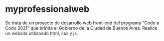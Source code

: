 # myprofessionalweb

Se trata de un proyecto de desarrollo web front-end del programa "Codo a Codo 2021" que brinda el Gobierno de la Ciudad de Buenos Aires. 
Realice un website utilizando html, css y js.
